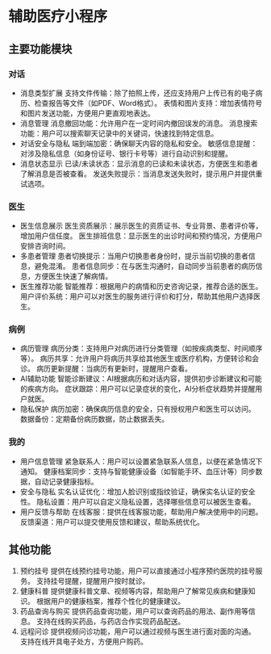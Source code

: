 # 辅助医疗小程序

## 主要功能模块
### 对话
* 消息类型扩展
支持文件传输：除了拍照上传，还应支持用户上传已有的电子病历、检查报告等文件（如PDF、Word格式）。
表情和图片支持：增加表情符号和图片发送功能，方便用户更直观地表达。
* 消息管理
消息撤回功能：允许用户在一定时间内撤回误发的消息。
消息搜索功能：用户可以搜索聊天记录中的关键词，快速找到特定信息。
* 对话安全与隐私
端到端加密：确保聊天内容的隐私和安全。
敏感信息提醒：对涉及隐私信息（如身份证号、银行卡号等）进行自动识别和提醒。
* 消息状态显示
已读/未读状态：显示消息的已读和未读状态，方便医生和患者了解消息是否被查看。
发送失败提示：当消息发送失败时，提示用户并提供重试选项。

### 医生
* 医生信息展示
医生资质展示：展示医生的资质证书、专业背景、患者评价等，增加用户信任度。
医生排班信息：显示医生的出诊时间和预约情况，方便用户安排咨询时间。
* 多患者管理
患者切换提示：当用户切换患者身份时，提示当前切换的患者信息，避免混淆。
患者信息同步：在与医生沟通时，自动同步当前患者的病历信息，方便医生快速了解病情。
* 医生推荐功能
智能推荐：根据用户的病情和历史咨询记录，推荐合适的医生。
用户评价系统：用户可以对医生的服务进行评价和打分，帮助其他用户选择医生。

### 病例
* 病历管理
病历分类：支持用户对病历进行分类管理（如按疾病类型、时间顺序等）。
病历共享：允许用户将病历共享给其他医生或医疗机构，方便转诊和会诊。
病历更新提醒：当病历有更新时，提醒用户查看。
* AI辅助功能
智能诊断建议：AI根据病历和对话内容，提供初步诊断建议和可能的疾病方向。
症状跟踪：用户可以记录症状的变化，AI分析症状趋势并提醒用户就医。
* 隐私保护
病历加密：确保病历信息的安全，只有授权用户和医生可以访问。
数据备份：定期备份病历数据，防止数据丢失。

### 我的
* 用户信息管理
紧急联系人：用户可以设置紧急联系人信息，以便在紧急情况下通知。
健康档案同步：支持与智能健康设备（如智能手环、血压计等）同步数据，自动记录健康指标。
* 安全与隐私
实名认证优化：增加人脸识别或指纹验证，确保实名认证的安全性。
隐私设置：用户可以自定义隐私设置，选择哪些信息可以被医生查看。
* 用户反馈与帮助
在线客服：提供在线客服功能，帮助用户解决使用中的问题。
反馈渠道：用户可以提交使用反馈和建议，帮助系统优化。

## 其他功能
1. 预约挂号
提供在线预约挂号功能，用户可以直接通过小程序预约医院的挂号服务。
支持挂号提醒，提醒用户按时就诊。
2. 健康科普
提供健康科普文章、视频等内容，帮助用户了解常见疾病和健康知识。
根据用户的健康档案，推荐个性化的健康建议。
3. 药品查询与购买
提供药品查询功能，用户可以查询药品的用法、副作用等信息。
支持在线购买药品，与药店合作实现药品配送。
4. 远程问诊
提供视频问诊功能，用户可以通过视频与医生进行面对面的沟通。
支持在线开具电子处方，方便用户购药。
